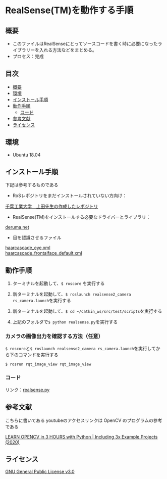 # RealSense(TM)を動作する手順

## 概要

* このファイルはRealSenseにとってソースコードを書く時に必要になったライブラリーを入れる方法などをまとめる。
* プロセス：完成

## 目次

  * [概要](#概要)
  * [環境](#環境)
  * [インストール手順](#インストール手順)
  * [動作手順](#動作手順)
    * [コード](#コード)
  * [参考文献](#参考文献)
  * [ライセンス](#ライセンス)
  
## 環境

* Ubuntu 18.04

## インストール手順

下記は参考するものである

* RoSレポジトリをまだインストールされていない方向け：

[千葉工業大学　上田先生の作成したレポジトリ](https://github.com/ryuichiueda/ros_setup_scripts_Ubuntu18.04_server)

* RealSense(TM)をインストールする必要なドライバーとライブラリ：

[deruma.net](https://demura.net/robot/16525.html?fbclid=IwAR0nOSm6AjqzBr9XKlJBnbOrQo_9WXP6ynvVWw4D2tUS67yDh-SiwgAf6o0)

* 目を認識させるファイル

[haarcascade_eye.xml](https://ja.osdn.net/projects/sfnet_magicvisionport/downloads/mvp/cascades/haarcascade_eye.xml/)  
[haarcascade_frontalface_default.xml](https://ja.osdn.net/projects/sfnet_magicvisionport/downloads/mvp/cascades/haarcascade_frontalface_default.xml/)
## 動作手順

1. ターミナルを起動して、`$ roscore` を実行する

2. 新ターミナルを起動して、`$ roslaunch realsense2_camera rs_camera.launch`を実行する

3. 新ターミナルを起動して、`$ cd ~/catkin_ws/src/test/scripts`を実行する

4. 上記のフォルダで`$ python realsense.py`を実行する

### カメラの画像出力を確認する方法（任意）

`$ roscore`と`$ roslaunch realsense2_camera rs_camera.launch`を実行してから下のコマンドを実行する

    $ rosrun rqt_image_view rqt_image_view
    
### コード

リンク：[realsense.py](https://github.com/cit-team6/last_report/blob/main/scripts/realsense.py)

## 参考文献

こちらに書いてある youtubeのアクセスリンクは OpenCV のプログラムの参考である

[LEARN OPENCV in 3 HOURS with Python | Including 3x Example Projects (2020)](https://www.youtube.com/watch?v=WQeoO7MI0Bs&ab_channel=Murtaza%27sWorkshop-RoboticsandAI)

## ライセンス

[GNU General Public License v3.0](https://github.com/cit-team6/last_report/blob/main/RealSense/LICENSE)
